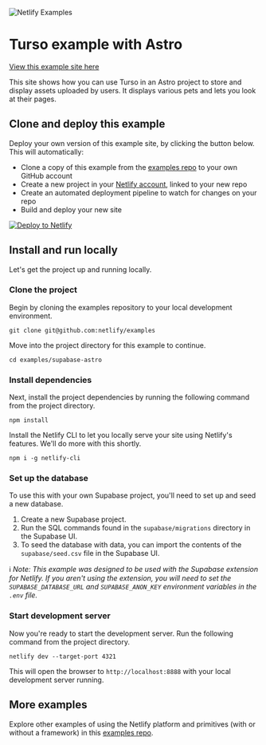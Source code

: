 ![Netlify Examples](https://github.com/netlify/examples/assets/5865/4145aa2f-b915-404f-af02-deacee24f7bf)

# Turso example with Astro

[View this example site here](https://turso-astro-test.netlify.app/)

This site shows how you can use Turso in an Astro project to store and display assets uploaded by users. It displays various pets and lets you look at their pages.

## Clone and deploy this example

Deploy your own version of this example site, by clicking the button below. This will automatically:

- Clone a copy of this example from the [examples repo](https://github.com/netlify/examples) to your own GitHub account
- Create a new project in your [Netlify account](https://app.netlify.com/?utm_medium=social&utm_source=github&utm_campaign=devex-ph&utm_content=devex-examples), linked to your new repo
- Create an automated deployment pipeline to watch for changes on your repo
- Build and deploy your new site

[![Deploy to Netlify](https://www.netlify.com/img/deploy/button.svg)](https://app.netlify.com/start/deploy?repository=https://github.com/netlify/examples/&create_from_path=examples/turso-astro&utm_campaign=netlify-examples)

## Install and run locally

Let's get the project up and running locally.

### Clone the project

Begin by cloning the examples repository to your local development environment.

    git clone git@github.com:netlify/examples

Move into the project directory for this example to continue.

    cd examples/supabase-astro

### Install dependencies

Next, install the project dependencies by running the following command from the project directory.

    npm install

Install the Netlify CLI to let you locally serve your site using Netlify's features. We'll do more with this shortly.

    npm i -g netlify-cli

### Set up the database

To use this with your own Supabase project, you'll need to set up and seed a new database.

1. Create a new Supabase project.
2. Run the SQL commands found in the `supabase/migrations` directory in the Supabase UI.
3. To seed the database with data, you can import the contents of the `supabase/seed.csv` file in the Supabase UI.

ℹ️ _Note: This example was designed to be used with the Supabase extension for Netlify. If you aren't using the extension, you will need to set the `SUPABASE_DATABASE_URL` and `SUPABASE_ANON_KEY` environment variables in the `.env` file._

### Start development server

Now you're ready to start the development server. Run the following command from the project directory.

    netlify dev --target-port 4321

This will open the browser to `http://localhost:8888` with your local development server running.

## More examples

Explore other examples of using the Netlify platform and primitives (with or without a framework) in this [examples repo](https://github.com/netlify/examples).
